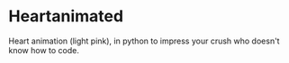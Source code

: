 # Heartanimated
Heart animation (light pink), in python to impress your crush who doesn't know how to code.
